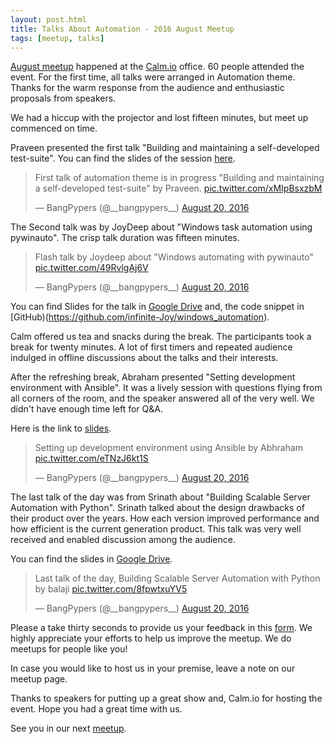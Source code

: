 ```yaml
---
layout: post.html
title: Talks About Automation - 2016 August Meetup
tags: [meetup, talks]
---
```


[August meetup](http://www.meetup.com/BangPypers/events/225109014/) happened at the [Calm.io](https://calm.io/) office. 60 people attended the event. For the first time, all talks were arranged in Automation theme. Thanks for the warm response from the audience and enthusiastic proposals from speakers.

We had a hiccup with the projector and lost fifteen minutes, but meet up commenced on time.

Praveen presented the first talk "Building and maintaining a self-developed test-suite".  You can find the slides of the session [here](https://pshirali.github.io/automation_toolsmithing/).

<blockquote class="twitter-tweet" data-lang="en"><p lang="en" dir="ltr">First talk of automation theme is in progress &quot;Building and maintaining a self-developed test-suite&quot; by Praveen. <a href="https://t.co/xMIpBsxzbM">pic.twitter.com/xMIpBsxzbM</a></p>&mdash; BangPypers (@__bangpypers__) <a href="https://twitter.com/__bangpypers__/status/766868252030926850">August 20, 2016</a></blockquote>
<script async src="//platform.twitter.com/widgets.js" charset="utf-8"></script>

The Second talk was by JoyDeep about "Windows task automation using pywinauto". The crisp talk duration was fifteen minutes.

<blockquote class="twitter-tweet" data-lang="en"><p lang="en" dir="ltr">Flash talk by Joydeep about &quot;Windows automating with pywinauto&quot; <a href="https://t.co/49RvlgAj6V">pic.twitter.com/49RvlgAj6V</a></p>&mdash; BangPypers (@__bangpypers__) <a href="https://twitter.com/__bangpypers__/status/766878396764651520">August 20, 2016</a></blockquote>
<script async src="//platform.twitter.com/widgets.js" charset="utf-8"></script>

You can find Slides for the talk in [Google Drive](https://drive.google.com/file/d/0B_4FAm4Vg99kVWs1azd4SjVRZG8/view) and, the code snippet in [GitHub)(https://github.com/infinite-Joy/windows_automation).

Calm offered us tea and snacks during the break. The participants took a break for twenty minutes. A lot of first timers and repeated audience indulged in offline discussions about the talks and their interests.

After the refreshing break, Abraham presented "Setting development environment with Ansible". It was a lively session with questions flying from all corners of the room, and the speaker answered all of the very well. We didn't have enough time left for Q&A.

Here is the link to [slides](https://docs.google.com/presentation/d/1UOIzsniQae64AX5zxYD8ttw7Je7jaulfdbipg7k-J8E/edit?usp=sharing).

<blockquote class="twitter-tweet" data-lang="en"><p lang="en" dir="ltr">Setting up development environment using Ansible by Abhraham <a href="https://t.co/eTNzJ6kt1S">pic.twitter.com/eTNzJ6kt1S</a></p>&mdash; BangPypers (@__bangpypers__) <a href="https://twitter.com/__bangpypers__/status/766893430702080000">August 20, 2016</a></blockquote>


The last talk of the day was from Srinath about "Building Scalable Server Automation with Python". Srinath talked about the design drawbacks of their product over the years. How each version improved performance and how efficient is the current generation product. This talk was very well received and enabled discussion among the audience.

You can find the slides in [Google Drive](https://docs.google.com/presentation/d/1J1a5cYkxDlnHNkAJCPFc97Q10lRHEswc7M_K_uLXiXg/edit#slide=id.p4).

<blockquote class="twitter-tweet" data-lang="en"><p lang="en" dir="ltr">Last talk of the day, Building Scalable Server Automation with Python by balaji <a href="https://t.co/8fpwtxuYV5">pic.twitter.com/8fpwtxuYV5</a></p>&mdash; BangPypers (@__bangpypers__) <a href="https://twitter.com/__bangpypers__/status/766894348524847104">August 20, 2016</a></blockquote>

Please a take thirty seconds to provide us your feedback in this [form](https://goo.gl/forms/B6b7B31VitsCD56q2). We highly appreciate your efforts to help us improve the meetup. We do meetups for people like you!

In case you would like to host us in your premise, leave a note on our meetup page.

Thanks to speakers for putting up a great show and, Calm.io for hosting the event. Hope you had a great time with us.

See you in our next [meetup](http://www.meetup.com/BangPypers/events/231657816/).

